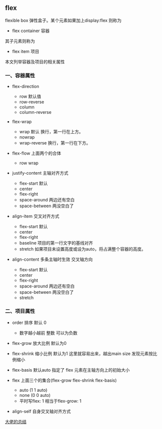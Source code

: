 ## flex

flexible box 弹性盒子。某个元素如果加上display:flex 则称为
- flex container 容器

其子元素则称为
- flex item 项目

本文列举容器及项目的相关属性

### 一、容器属性

- flex-direction
    - row  默认值
    - row-reverse
    - column
    - column-reverse

- flex-wrap
    - wrap 默认  换行，第一行在上方。
    - nowrap 
    - wrap-reverse  换行，第一行在下方。

- flex-flow  上面两个的合体
    - row wrap 

- justify-content  主轴对齐方式 
    - flex-start  默认
    - center
    - flex-right
    - space-around    两边还有空白
    - space-between   两没空白了

- align-item 交叉对齐方式
    - flex-start  默认
    - center
    - flex-right
    - baseline  项目的第一行文字的基线对齐
    - stretch  如果项目未设置高度或设为auto，将占满整个容器的高度。
- align-content  多条主轴时生效 交叉轴方向
    - flex-start  默认
    - center
    - flex-right
    - space-around    两边还有空白
    - space-between   两没空白了
    - stretch

### 二、项目属性
- order 排序  默认 0
    - 数字越小越前 整数 可以为负数

- flex-grow 放大比例 默认为0
- flex-shrink 缩小比例 默认为1 这里就容易出来，越出main size 发现元素按比例缩小
- flex-basis 默认auto  指定了 flex 元素在主轴方向上的初始大小
- flex 上面三个的集合(flex-grow flex-shrink flex-basis)
    - auto (1 1 auto)
    - none (0 0 auto)
    - 平时写flex: 1 相当于flex-grow: 1
- align-self 自身交叉轴对齐方式




[大佬的总结](http://static.vgee.cn/static/index.html)
